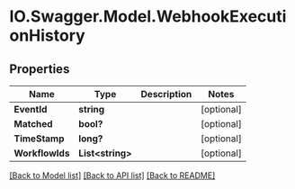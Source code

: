 # IO.Swagger.Model.WebhookExecutionHistory
## Properties

Name | Type | Description | Notes
------------ | ------------- | ------------- | -------------
**EventId** | **string** |  | [optional] 
**Matched** | **bool?** |  | [optional] 
**TimeStamp** | **long?** |  | [optional] 
**WorkflowIds** | **List&lt;string&gt;** |  | [optional] 

[[Back to Model list]](../README.md#documentation-for-models) [[Back to API list]](../README.md#documentation-for-api-endpoints) [[Back to README]](../README.md)

